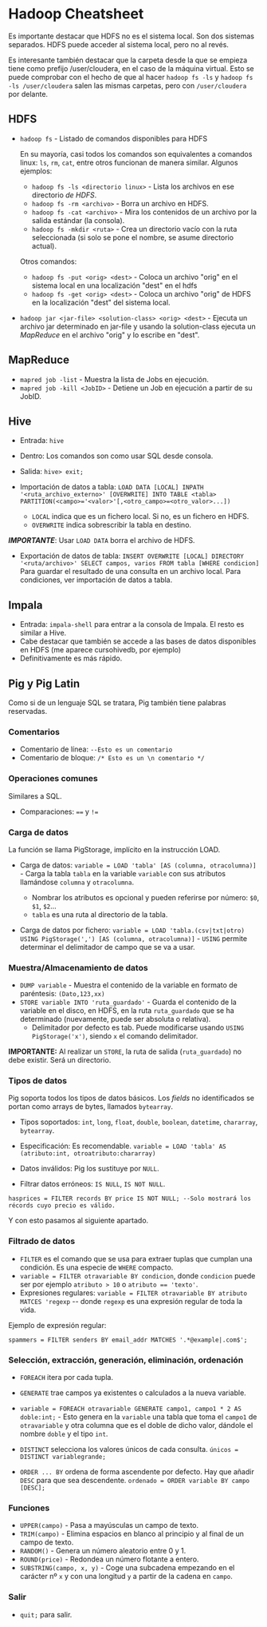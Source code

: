 # Hadoop Cheatsheet

Es importante destacar que HDFS no es el sistema local. Son dos sistemas separados. HDFS puede acceder al sistema local, pero no al revés.

Es interesante también destacar que la carpeta desde la que se empieza tiene como prefijo /user/cloudera, en el caso de la máquina virtual. Esto se puede comprobar con el hecho de que al hacer `hadoop fs -ls` y `hadoop fs -ls /user/cloudera` salen las mismas carpetas, pero con `/user/cloudera` por delante.

## HDFS

* `hadoop fs` - Listado de comandos disponibles para HDFS
  
  En su mayoría, casi todos los comandos son equivalentes a comandos linux: `ls`, `rm`, `cat`, entre otros funcionan de manera similar. Algunos ejemplos:
  * `hadoop fs -ls <directorio linux>` - Lista los archivos en ese directorio *de HDFS*.
  * `hadoop fs -rm <archivo>` - Borra un archivo en HDFS.
  * `hadoop fs -cat <archivo>` - Mira los contenidos de un archivo por la salida estándar (la consola).
  * `hadoop fs -mkdir <ruta>` - Crea un directorio vacío con la ruta seleccionada (si solo se pone el nombre, se asume directorio actual).
  
  Otros comandos:
  * `hadoop fs -put <orig> <dest>` - Coloca un archivo "orig" en el sistema local en una localización "dest" en el hdfs
  * `hadoop fs -get <orig> <dest>` - Coloca un archivo "orig" de HDFS en la localización "dest" del sistema local.

* `hadoop jar <jar-file> <solution-class> <orig> <dest>` - Ejecuta un archivo jar determinado en jar-file y usando la solution-class ejecuta un *MapReduce* en el archivo "orig" y lo escribe en "dest".

## MapReduce

* `mapred job -list` - Muestra la lista de Jobs en ejecución.
* `mapred job -kill <JobID>` - Detiene un Job en ejecución a partir de su JobID.

## Hive

* Entrada: `hive`
* Dentro: Los comandos son como usar SQL desde consola.
* Salida: `hive> exit;`

* Importación de datos a tabla: `LOAD DATA [LOCAL] INPATH '<ruta_archivo_externo>' [OVERWRITE] INTO TABLE <tabla> PARTITION(<campo>='<valor>'[,<otro_campo>=<otro_valor>...])`
  * `LOCAL` indica que es un fichero local. Si no, es un fichero en HDFS.
  * `OVERWRITE` indica sobrescribir la tabla en destino.

***IMPORTANTE***: Usar `LOAD DATA` borra el archivo de HDFS.
* Exportación de datos de tabla: `INSERT OVERWRITE [LOCAL] DIRECTORY '<ruta/archivo>' SELECT campos, varios FROM tabla [WHERE condicion]` Para guardar el resultado de una consulta en un archivo local. Para condiciones, ver importación de datos a tabla.

## Impala

* Entrada: `impala-shell` para entrar a la consola de Impala. El resto es similar a Hive.
* Cabe destacar que también se accede a las bases de datos disponibles en HDFS (me aparece cursohivedb, por ejemplo)
* Definitivamente es más rápido.

## Pig y Pig Latin

Como si de un lenguaje SQL se tratara, Pig también tiene palabras reservadas.

### Comentarios

* Comentario de línea: `--Esto es un comentario`
* Comentario de bloque: `/* Esto es un \n comentario */`

### Operaciones comunes

Similares a SQL.

* Comparaciones: `==` y `!=`

### Carga de datos

La función se llama PigStorage, implícito en la instrucción LOAD.
* Carga de datos: `variable = LOAD 'tabla' [AS (columna, otracolumna)]` - Carga la tabla `tabla` en la variable `variable` con sus atributos llamándose `columna` y `otracolumna`.
  * Nombrar los atributos es opcional y pueden referirse por número: `$0`, `$1`, `$2`...
  * `tabla` es una ruta al directorio de la tabla.
  
* Carga de datos por fichero: `variable = LOAD 'tabla.(csv|txt|otro) USING PigStorage(',') [AS (columna, otracolumna)]` - `USING` permite determinar el delimitador de campo que se va a usar.

### Muestra/Almacenamiento de datos

* `DUMP variable` - Muestra el contenido de la variable en formato de paréntesis: `(Dato,123,xx)`
* `STORE variable INTO 'ruta_guardado'` - Guarda el contenido de la variable en el disco, en HDFS, en la ruta `ruta_guardado` que se ha determinado (nuevamente, puede ser absoluta o relativa).
  * Delimitador por defecto es tab. Puede modificarse usando `USING PigStorage('x')`, siendo `x` el comando delimitador.

**IMPORTANTE:** Al realizar un `STORE`, la ruta de salida (`ruta_guardado`) no debe existir. Será un directorio.

### Tipos de datos

Pig soporta todos los tipos de datos básicos. Los *fields* no identificados se portan como arrays de bytes, llamados `bytearray`.

* Tipos soportados: `int`, `long`, `float`, `double`, `boolean`, `datetime`, `chararray`, `bytearray`.

* Especificación: Es recomendable. `variable = LOAD 'tabla' AS (atributo:int, otroatributo:chararray)`

* Datos inválidos: Pig los sustituye por `NULL`.
* Filtrar datos erróneos: `IS NULL`, `IS NOT NULL`.
```
hasprices = FILTER records BY price IS NOT NULL; --Solo mostrará los récords cuyo precio es válido.
```

Y con esto pasamos al siguiente apartado.

### Filtrado de datos

* `FILTER` es el comando que se usa para extraer tuplas que cumplan una condición. Es una especie de `WHERE` compacto.
* `variable = FILTER otravariable BY condicion`, donde `condicion` puede ser por ejemplo `atributo > 10` o `atributo == 'texto'`. 
* Expresiones regulares: `variable = FILTER otravariable BY atributo MATCES 'regexp` -- donde `regexp` es una expresión regular de toda la vida.

Ejemplo de expresión regular:
```
spammers = FILTER senders BY email_addr MATCHES '.*@example|.com$';
```

### Selección, extracción, generación, eliminación, ordenación
* `FOREACH` itera por cada tupla.
* `GENERATE` trae campos ya existentes o calculados a la nueva variable.
* `variable = FOREACH otravariable GENERATE campo1, campo1 * 2 AS doble:int;` - Esto genera en la `variable` una tabla que toma el `campo1` de `otravariable` y otra columna que es el doble de dicho valor, dándole el nombre `doble` y el tipo `int`.


* `DISTINCT` selecciona los valores únicos de cada consulta. `únicos = DISTINCT variablegrande;`
* `ORDER ... BY` ordena de forma ascendente por defecto. Hay que añadir `DESC` para que sea descendente. `ordenado = ORDER variable BY campo [DESC];`

### Funciones

* `UPPER(campo)` - Pasa a mayúsculas un campo de texto.
* `TRIM(campo)` - Elimina espacios en blanco al principio y al final de un campo de texto.
* `RANDOM()` - Genera un número aleatorio entre 0 y 1.
* `ROUND(price)` - Redondea un número flotante a entero.
* `SUBSTRING(campo, x, y)` - Coge una subcadena empezando en el carácter nº `x` y con una longitud `y` a partir de la cadena en `campo`.

### Salir

* `quit;` para salir.